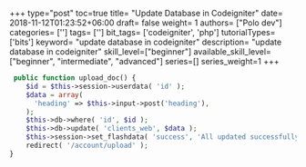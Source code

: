 +++
type="post"
toc=true
title= "Update Database in Codeigniter"
date= 2018-11-12T01:23:52+06:00
draft= false
weight= 1
authors= ["Polo dev"]
categories= ['']
tags= ['']
bit_tags= ['codeigniter', 'php']
tutorialTypes=['bits']
keyword= "update database in codeigniter"
description= "update database in codeigniter"
skill_level=["beginner"]
available_skill_level=["beginner", "intermediate", "advanced"]
series=[]
series_weight=1
+++

~~~php
 public function upload_doc() {
    $id = $this->session->userdata( 'id' );
    $data = array(
      'heading' => $this->input->post('heading'),
    );
    $this->db->where( 'id', $id );
    $this->db->update( 'clients_web', $data );
    $this->session->set_flashdata( 'success', 'All updated successfully' );
    redirect( '/account/upload' );
}
~~~
